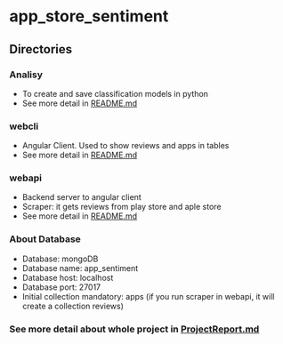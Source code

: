 # app_store_sentiment

## Directories

### Analisy

- To create and save classification models in python
- See more detail in [README.md](https://github.com/MarcosMendes9389/app_store_sentiment/blob/master/analisy/README.md)

### webcli

- Angular Client. Used to show reviews and apps in tables
- See more detail in [README.md](https://github.com/MarcosMendes9389/app_store_sentiment/blob/master/webcli/README.md)

### webapi

- Backend server to angular client
- Scraper: it gets reviews from play store and aple store 
- See more detail in [README.md](https://github.com/MarcosMendes9389/app_store_sentiment/blob/master/webapi/README.md)

### About Database

- Database: mongoDB
- Database name: app_sentiment
- Database host: localhost
- Database port: 27017
- Initial collection mandatory: apps (if you run scraper in webapi, it will create a collection reviews)

### See more detail about whole project in [ProjectReport.md](https://github.com/MarcosMendes9389/app_store_sentiment/blob/master/ProjectReport/ProjectReport.md)

